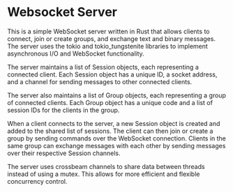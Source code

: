 # Websocket Server
This is a simple WebSocket server written in Rust that allows clients to connect, join or create groups, and exchange text and binary messages. The server uses the tokio and tokio_tungstenite libraries to implement asynchronous I/O and WebSocket functionality.

The server maintains a list of Session objects, each representing a connected client. Each Session object has a unique ID, a socket address, and a channel for sending messages to other connected clients.

The server also maintains a list of Group objects, each representing a group of connected clients. Each Group object has a unique code and a list of session IDs for the clients in the group.

When a client connects to the server, a new Session object is created and added to the shared list of sessions. The client can then join or create a group by sending commands over the WebSocket connection. Clients in the same group can exchange messages with each other by sending messages over their respective Session channels.

The server uses crossbeam channels to share data between threads instead of using a mutex. This allows for more efficient and flexible concurrency control.
